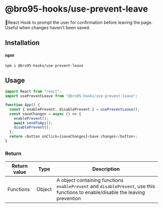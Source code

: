 # @bro95-hooks/use-prevent-leave

📌React Hook to prompt the user for confirmation before leaving the page. Useful when changes haven't been saved.

## Installation

#### npm

`npm i @bro95-hooks/use-prevent-leave`

## Usage

```js
import React from "react";
import usePreventLeave from "@bro95-hooks/use-prevent-leave";

function App() {
  const { enablePrevent, disablePrevent } = usePreventLeave();
  const saveChanges = async () => {
    enablePrevent();
    await sendToApi();
    disablePrevent();
  };
  return <button onClick={saveChanges}>Save changes</button>;
}
```

### Return

| Return value | Type   | Description                                                                                                                     |
| ------------ | ------ | ------------------------------------------------------------------------------------------------------------------------------- |
| Functions    | Object | A object containing functions `enablePrevent` and `disablePrevent`, use this functions to enable/disable the leaving prevention |